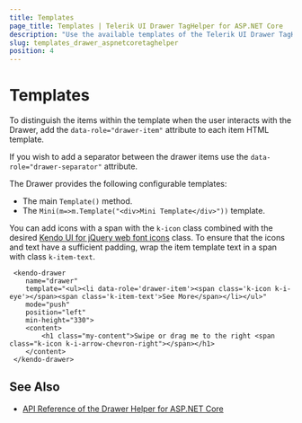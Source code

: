 ```yaml
---
title: Templates
page_title: Templates | Telerik UI Drawer TagHelper for ASP.NET Core
description: "Use the available templates of the Telerik UI Drawer TagHelper for ASP.NET Core (MVC 6 or ASP.NET Core MVC)."
slug: templates_drawer_aspnetcoretaghelper
position: 4
---
```


# Templates

To distinguish the items within the template when the user interacts with the Drawer, add the `data-role="drawer-item"` attribute to each item HTML template.

If you wish to add a separator between the drawer items use the `data-role="drawer-separator"` attribute.

The Drawer provides the following configurable templates:
* The main `Template()` method.
* The `Mini(m=>m.Template("<div>Mini Template</div>"))` template.

You can add icons with a span with the `k-icon` class combined with the desired [Kendo UI for jQuery web font icons](https://docs.telerik.com/kendo-ui/styles-and-layout/icons-web#list-of-font-icons) class. To ensure that the icons and text have a sufficient padding, wrap the item template text in a span with class `k-item-text`.

     <kendo-drawer
        name="drawer"
        template="<ul><li data-role='drawer-item'><span class='k-icon k-i-eye'></span><span class='k-item-text'>See More</span></li></ul>"
        mode="push"
        position="left"
        min-height="330">
        <content>
            <h1 class="my-content">Swipe or drag me to the right <span class="k-icon k-i-arrow-chevron-right"></span></h1>
        </content>
     </kendo-drawer>

## See Also

* [API Reference of the Drawer Helper for ASP.NET Core](/api/drawer)
